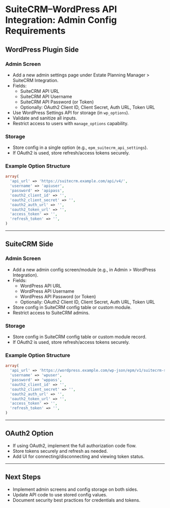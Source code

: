 # SuiteCRM–WordPress API Integration: Admin Config Requirements

## WordPress Plugin Side

### Admin Screen
- Add a new admin settings page under Estate Planning Manager > SuiteCRM Integration.
- Fields:
  - SuiteCRM API URL
  - SuiteCRM API Username
  - SuiteCRM API Password (or Token)
  - Optionally: OAuth2 Client ID, Client Secret, Auth URL, Token URL
- Use WordPress Settings API for storage (in `wp_options`).
- Validate and sanitize all inputs.
- Restrict access to users with `manage_options` capability.

### Storage
- Store config in a single option (e.g., `epm_suitecrm_api_settings`).
- If OAuth2 is used, store refresh/access tokens securely.

### Example Option Structure
```php
array(
  'api_url' => 'https://suitecrm.example.com/api/v4/',
  'username' => 'apiuser',
  'password' => 'apipass',
  'oauth2_client_id' => '',
  'oauth2_client_secret' => '',
  'oauth2_auth_url' => '',
  'oauth2_token_url' => '',
  'access_token' => '',
  'refresh_token' => '',
)
```

---

## SuiteCRM Side

### Admin Screen
- Add a new admin config screen/module (e.g., in Admin > WordPress Integration).
- Fields:
  - WordPress API URL
  - WordPress API Username
  - WordPress API Password (or Token)
  - Optionally: OAuth2 Client ID, Client Secret, Auth URL, Token URL
- Store config in SuiteCRM config table or custom module.
- Restrict access to SuiteCRM admins.

### Storage
- Store config in SuiteCRM config table or custom module record.
- If OAuth2 is used, store refresh/access tokens securely.

### Example Option Structure
```php
array(
  'api_url' => 'https://wordpress.example.com/wp-json/epm/v1/suitecrm-sync',
  'username' => 'wpuser',
  'password' => 'wppass',
  'oauth2_client_id' => '',
  'oauth2_client_secret' => '',
  'oauth2_auth_url' => '',
  'oauth2_token_url' => '',
  'access_token' => '',
  'refresh_token' => '',
)
```

---

## OAuth2 Option
- If using OAuth2, implement the full authorization code flow.
- Store tokens securely and refresh as needed.
- Add UI for connecting/disconnecting and viewing token status.

---

## Next Steps
- Implement admin screens and config storage on both sides.
- Update API code to use stored config values.
- Document security best practices for credentials and tokens.
